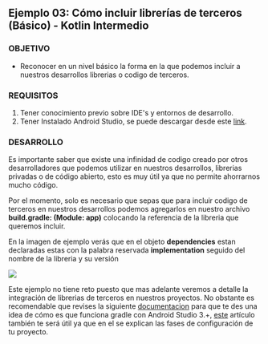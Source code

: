 ## Ejemplo 03: Cómo incluir librerías de terceros (Básico) - Kotlin Intermedio

### OBJETIVO

- Reconocer en un nivel básico la forma en la que podemos incluir a nuestros desarrollos librerias o codigo de terceros.

### REQUISITOS

1. Tener conocimiento previo sobre IDE's y entornos de desarrollo.
1. Tener Instalado Android Studio, se puede descargar desde este [link](https://developer.android.com/studio).

### DESARROLLO

Es importante saber que existe una infinidad de codigo creado por otros desarrolladores que podemos utilizar en nuestros desarrollos, librerias privadas o de código abierto, esto es muy útil ya que no permite ahorrarnos mucho código.

Por el momento, solo es necesario que sepas que para incluir codigo de terceros en nuestros desarrollos podemos agregarlos en nuestro archivo **build.gradle: (Module: app)** colocando la referencia de la libreria que queremos incluir.

En la imagen de ejemplo verás que en el objeto **dependencies** estan declaradas estas con la palabra reservada **implementation** seguido del nombre de la libreria y su versión

![](https://github.com/beduExpert/B1-Kotlin-Intermedio/blob/master/Sesion-01/Ejemplo-03/Images/1.png)

Este ejemplo no tiene reto puesto que mas adelante veremos a detalle la integración de librerias de terceros en nuestros proyectos. No obstante es recomendable que revises la siguiente [documentacion](https://docs.gradle.org/current/userguide/userguide.html) para que te des una idea de cómo es que funciona gradle con Android Studio 3.+, [este](https://developer.android.com/studio/build?hl=es) artículo también te será útil ya que en el se explican las fases de configuración de tu proyecto.
